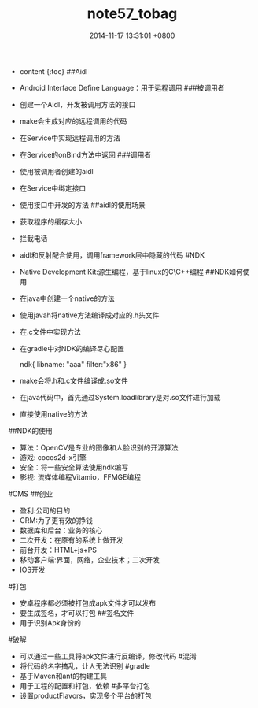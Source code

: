 ﻿---
layout: post
title:  "note57_tobag"
date:   2014-11-17 13:31:01 +0800
categories: android
tag: android
---

* content
{:toc}
##Aidl
- Android Interface Define Language：用于运程调用
###被调用者
- 创建一个Aidl，开发被调用方法的接口
- make会生成对应的远程调用的代码
- 在Service中实现远程调用的方法
- 在Service的onBind方法中返回
###调用者
- 使用被调用者创建的aidl
- 在Service中绑定接口
- 使用接口中开发的方法
##aidl的使用场景
- 获取程序的缓存大小
- 拦截电话
- aidl和反射配合使用，调用framework层中隐藏的代码
#NDK
- Native Development Kit:源生编程，基于linux的C\C++编程
##NDK如何使用
- 在java中创建一个native的方法
- 使用javah将native方法编译成对应的.h头文件
- 在.c文件中实现方法
- 在gradle中对NDK的编译尽心配置

  ndk{
  	libname: "aaa"
  	filter:"x86"
  }
- make会将.h和.c文件编译成.so文件
- 在java代码中，首先通过System.loadlibrary是对.so文件进行加载
- 直接使用native的方法

##NDK的使用
- 算法：OpenCV是专业的图像和人脸识别的开源算法
- 游戏: cocos2d-x引擎
- 安全：将一些安全算法使用ndk编写
- 影视: 流媒体编程Vitamio，FFMGE编程

#CMS
##创业
- 盈利:公司的目的
- CRM:为了更有效的挣钱
- 数据库和后台：业务的核心
- 二次开发：在原有的系统上做开发
- 前台开发：HTML+js+PS
- 移动客户端:界面，网络，企业技术；二次开发
- IOS开发

#打包
- 安卓程序都必须被打包成apk文件才可以发布
- 要生成签名，才可以打包
##签名文件
- 用于识别Apk身份的

#破解
- 可以通过一些工具将apk文件进行反编译，修改代码
#混淆
- 将代码的名字搞乱，让人无法识别
#gradle
- 基于Maven和ant的构建工具
- 用于工程的配置和打包，依赖
#多平台打包
- 设置productFlavors，实现多个平台的打包


